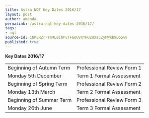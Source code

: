 ```yaml
---
title: Astra NQT Key Dates 2016/17
layout: post
author: amanda
permalink: /astra-nqt-key-dates-2016/17/
tags:
- nqt
source-id: 1bMvRZr-Tm4LBihPvTFGoUVXYHUZUXsCZyMWkb9D65v0
published: true
---
```

**Key Dates 2016/17**

<table>
  <tr>
    <td>Beginning of Autumn Term </td>
    <td>Professional Review Form 1</td>
  </tr>
  <tr>
    <td>Monday 5th December</td>
    <td>Term 1 Formal Assessment</td>
  </tr>
  <tr>
    <td>Beginning of Spring Term</td>
    <td>Professional Review Form 2</td>
  </tr>
  <tr>
    <td>Monday 13th March</td>
    <td>Term 2 Formal Assessment</td>
  </tr>
  <tr>
    <td>Beginning of Summer Term</td>
    <td>Professional Review Form 3</td>
  </tr>
  <tr>
    <td>Monday 26th June</td>
    <td>Term 3 Formal Assessment</td>
  </tr>
</table>


